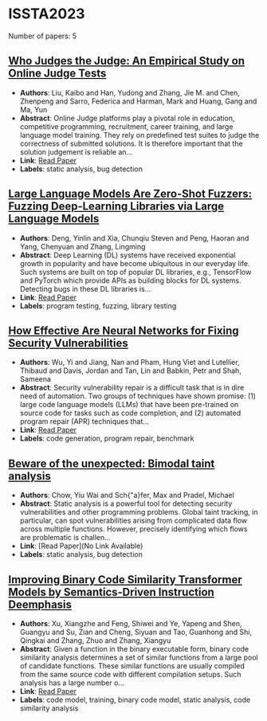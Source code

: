 # ISSTA2023

Number of papers: 5

## [Who Judges the Judge: An Empirical Study on Online Judge Tests](paper_1.md)
- **Authors**: Liu, Kaibo and Han, Yudong and Zhang, Jie M. and Chen, Zhenpeng and Sarro, Federica and Harman, Mark and Huang, Gang and Ma, Yun
- **Abstract**: Online Judge platforms play a pivotal role in education, competitive programming, recruitment, career training, and large language model training. They rely on predefined test suites to judge the correctness of submitted solutions. It is therefore important that the solution judgement is reliable an...
- **Link**: [Read Paper](https://doi.org/10.1145/3597926.3598060)
- **Labels**: static analysis, bug detection

## [Large Language Models Are Zero-Shot Fuzzers: Fuzzing Deep-Learning Libraries via Large Language Models](paper_2.md)
- **Authors**: Deng, Yinlin and Xia, Chunqiu Steven and Peng, Haoran and Yang, Chenyuan and Zhang, Lingming
- **Abstract**: Deep Learning (DL) systems have received exponential growth in popularity and have become ubiquitous in our everyday life. Such systems are built on top of popular DL libraries, e.g., TensorFlow and PyTorch which provide APIs as building blocks for DL systems. Detecting bugs in these DL libraries is...
- **Link**: [Read Paper](https://doi.org/10.1145/3597926.3598067)
- **Labels**: program testing, fuzzing, library testing

## [How Effective Are Neural Networks for Fixing Security Vulnerabilities](paper_3.md)
- **Authors**: Wu, Yi and Jiang, Nan and Pham, Hung Viet and Lutellier, Thibaud and Davis, Jordan and Tan, Lin and Babkin, Petr and Shah, Sameena
- **Abstract**: Security vulnerability repair is a difficult task that is in dire need of automation. Two groups of techniques have shown promise: (1) large code language models (LLMs) that have been pre-trained on source code for tasks such as code completion, and (2) automated program repair (APR) techniques that...
- **Link**: [Read Paper](https://doi.org/10.1145/3597926.3598135)
- **Labels**: code generation, program repair, benchmark

## [Beware of the unexpected: Bimodal taint analysis](paper_4.md)
- **Authors**: Chow, Yiu Wai and Sch{\"a}fer, Max and Pradel, Michael
- **Abstract**: Static analysis is a powerful tool for detecting security vulnerabilities and other programming problems. Global taint tracking, in particular, can spot vulnerabilities arising from complicated data flow across multiple functions. However, precisely identifying which flows are problematic is challen...
- **Link**: [Read Paper](No Link Available)
- **Labels**: static analysis, bug detection

## [Improving Binary Code Similarity Transformer Models by Semantics-Driven Instruction Deemphasis](paper_5.md)
- **Authors**: Xu, Xiangzhe and Feng, Shiwei and Ye, Yapeng and Shen, Guangyu and Su, Zian and Cheng, Siyuan and Tao, Guanhong and Shi, Qingkai and Zhang, Zhuo and Zhang, Xiangyu
- **Abstract**: Given a function in the binary executable form, binary code similarity analysis determines a set of similar functions from a large pool of candidate functions. These similar functions are usually compiled from the same source code with different compilation setups. Such analysis has a large number o...
- **Link**: [Read Paper](https://doi.org/10.1145/3597926.3598121)
- **Labels**: code model, training, binary code model, static analysis, code similarity analysis


